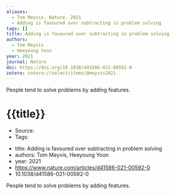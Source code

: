 ```yaml
---
aliases:
  - Tom Meyvis. Nature. 2021
  - Adding is favoured over subtracting in problem solving
tags: []
title: Adding is favoured over subtracting in problem solving
authors:
  - Tom Meyvis
  - Heeyoung Yoon
year: 2021
journal: Nature
doi: https://doi.org/10.1038/d41586-021-00592-0
zotero: zotero://select/items/@meyvis2021
---
```

<!-- START_ABSTRACT -->
People tend to solve problems by adding features.
<!-- END_ABSTRACT -->

<!-- START_TEMPLATE -->
# {{title}}

- Source:
- Tags: 
<!-- END_TEMPLATE -->

- title: Adding is favoured over subtracting in problem solving
- authors: Tom Meyvis, Heeyoung Yoon
- year: 2021
- https://www.nature.com/articles/d41586-021-00592-0
- 10.1038/d41586-021-00592-0

People tend to solve problems by adding features.